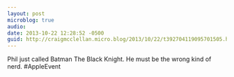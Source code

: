 ```yaml
---
layout: post
microblog: true
audio: 
date: 2013-10-22 12:28:52 -0500
guid: http://craigmcclellan.micro.blog/2013/10/22/t392704119095701505.html
---
```

Phil just called Batman The Black Knight. He must be the wrong kind of nerd. #AppleEvent
